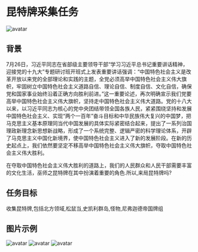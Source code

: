 # 昆特牌采集任务
![avatar](http://ww1.sinaimg.cn/large/006lTfYGgy1fsb7y30f67j31400p0gu2.jpg)

## 背景

7月26日，习近平同志在省部级主要领导干部“学习习近平总书记重要讲话精神，迎接党的十九大”专题研讨班开班式上发表重要讲话强调：“中国特色社会主义是改革开放以来党的全部理论和实践的主题，全党必须高举中国特色社会主义伟大旗帜，牢固树立中国特色社会主义道路自信、理论自信、制度自信、文化自信，确保党和国家事业始终沿着正确方向胜利前进。”这一重要论述，再次明确宣示我们党要高举中国特色社会主义伟大旗帜，坚持走中国特色社会主义伟大道路。党的十八大以来，以习近平同志为核心的党中央团结带领全国各族人民，紧紧围绕坚持和发展中国特色社会主义、实现“两个一百年”奋斗目标和中华民族伟大复兴的中国梦，把马克思主义基本原理同当代中国发展的具体实际紧密结合起来，提出了一系列治国理政新理念新思想新战略，形成了一个系统完整、逻辑严密的科学理论体系，开辟了马克思主义中国化新境界，使中国特色社会主义进入了新的发展阶段。在新的历史起点上，我们依然要坚定不移高举中国特色社会主义伟大旗帜，夺取中国特色社会主义伟大胜利。

在夺取中国特色社会主义伟大胜利的道路上，我们的人民群众和人民干部需要丰富的文化生活，巫师之昆特牌在其中扮演着重要的角色.所以,来局昆特牌吗?

## 任务目标
收集昆特牌,包括北方领域,松鼠当,史凯利群岛,怪物,尼弗迦德帝国牌组

## 图片示例

![avatar](http://ww1.sinaimg.cn/large/006lTfYGgy1fsb8di1b22j308b0gfq5a.jpg)
![avatar](http://ww1.sinaimg.cn/large/006lTfYGgy1fsb8dyh6sbj308f0g6wgh.jpg)
![avatar](http://ww1.sinaimg.cn/large/006lTfYGgy1fsb8eau67tj308h0g3mzv.jpg)
